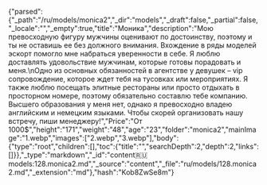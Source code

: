 {"parsed":{"_path":"/ru/models/monica2","_dir":"models","_draft":false,"_partial":false,"_locale":"","_empty":true,"title":"Моника","description":"Мою превосходную фигуру мужчины оценивают по достоинству, поэтому и ты не оставишь ее без должного внимания. Вхождение в ряды моделей эскорт помогло мне набраться уверенности в себе. Я люблю доставлять удовольствие мужчинам, которые готовы порадовать и меня.\nОдно из основных обязанностей в агентстве у девушек – vip сопровождение, которое ждет тебя на тусовках или мероприятиях. Я также люблю посещать элитные рестораны или просто отдыхать в просторном номере, поэтому обязательно составлю тебе компанию. Высшего образования у меня нет, однако я превосходно владею английским и немецким языками. Чтобы скорей организовать нашу встречу, пиши менеджеру!","Price":"От 1000$","height":"171","weight":"48","age":"23","folder":"monica2","mainImage":"1.webp","images":["2.webp","3.webp"],"body":{"type":"root","children":[],"toc":{"title":"","searchDepth":2,"depth":2,"links":[]}},"_type":"markdown","_id":"content:ru:models:128.monica2.md","_source":"content","_file":"ru/models/128.monica2.md","_extension":"md"},"hash":"Kob8ZwSe8m"}